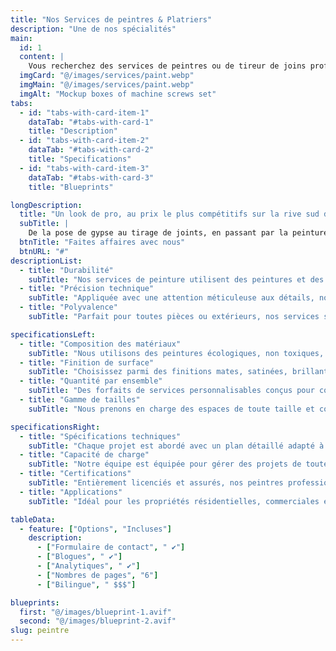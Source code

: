 ```yaml
---
title: "Nos Services de peintres & Platriers"
description: "Une de nos spécialités"
main:
  id: 1
  content: |
    Vous recherchez des services de peintres ou de tireur de joins professionels pour améliorer votre espace de vie?
  imgCard: "@/images/services/paint.webp"
  imgMain: "@/images/services/paint.webp"
  imgAlt: "Mockup boxes of machine screws set"
tabs:
  - id: "tabs-with-card-item-1"
    dataTab: "#tabs-with-card-1"
    title: "Description"
  - id: "tabs-with-card-item-2"
    dataTab: "#tabs-with-card-2"
    title: "Specifications"
  - id: "tabs-with-card-item-3"
    dataTab: "#tabs-with-card-3"
    title: "Blueprints"

longDescription:
  title: "Un look de pro, au prix le plus compétitifs sur la rive sud de montréal."
  subTitle: |
    De la pose de gypse au tirage de joints, en passant par la peinture, nous gérons l'intégralité de votre projet, vous offrant une solution complète et sans tracas. Notre équipe est soucieuse du travail minutieux et offre divers services tels que la pose de gypse, le tirage de joints et la peinture. Notre savoir-faire vous propose un service clé en main.
  btnTitle: "Faites affaires avec nous"
  btnURL: "#"
descriptionList:
  - title: "Durabilité"
    subTitle: "Nos services de peinture utilisent des peintures et des matériaux de haute qualité qui résistent à l'épreuve du temps, aux intempéries et à l'usure."
  - title: "Précision technique"
    subTitle: "Appliquée avec une attention méticuleuse aux détails, nos techniques assurent une couverture uniforme et des finitions magnifiquement consistantes."
  - title: "Polyvalence"
    subTitle: "Parfait pour toutes pièces ou extérieurs, nos services s'adaptent à différents styles architecturaux et goûts personnels."

specificationsLeft:
  - title: "Composition des matériaux"
    subTitle: "Nous utilisons des peintures écologiques, non toxiques, disponibles dans une gamme de couleurs pour assurer des résultats vibrants et sains."
  - title: "Finition de surface"
    subTitle: "Choisissez parmi des finitions mates, satinées, brillantes ou personnalisées pour correspondre à l'esthétique de votre espace."
  - title: "Quantité par ensemble"
    subTitle: "Des forfaits de services personnalisables conçus pour couvrir des projets de toute taille, des pièces uniques aux bâtiments entiers."
  - title: "Gamme de tailles"
    subTitle: "Nous prenons en charge des espaces de toute taille et complexité, des petits studios aux grandes propriétés commerciales."

specificationsRight:
  - title: "Spécifications techniques"
    subTitle: "Chaque projet est abordé avec un plan détaillé adapté à vos besoins spécifiques et à votre vision."
  - title: "Capacité de charge"
    subTitle: "Notre équipe est équipée pour gérer des projets de toute échelle, en assurant une finition rapide et efficace sans sacrifier la qualité."
  - title: "Certifications"
    subTitle: "Entièrement licenciés et assurés, nos peintres professionnels répondent à toutes les normes locales et nationales de sécurité et d'excellence."
  - title: "Applications"
    subTitle: "Idéal pour les propriétés résidentielles, commerciales et industrielles, y compris les applications spécialisées comme les murales et les finitions décoratives."

tableData:
  - feature: ["Options", "Incluses"]
    description:
      - ["Formulaire de contact", " ✔"]
      - ["Blogues", " ✔"]
      - ["Analytiques", " ✔"]
      - ["Nombres de pages", "6"]
      - ["Bilingue", " $$$"]

blueprints:
  first: "@/images/blueprint-1.avif"
  second: "@/images/blueprint-2.avif"
slug: peintre  
---
```

